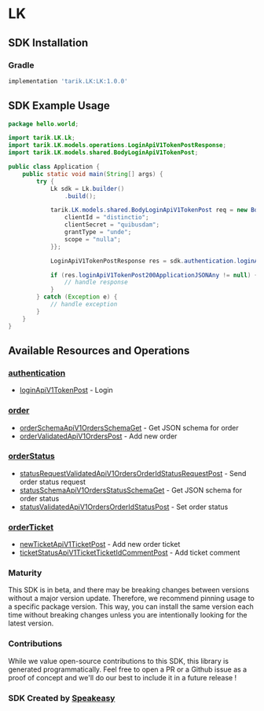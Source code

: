 # LK

<!-- Start SDK Installation -->
## SDK Installation

### Gradle

```groovy
implementation 'tarik.LK:LK:1.0.0'
```
<!-- End SDK Installation -->

## SDK Example Usage
<!-- Start SDK Example Usage -->
```java
package hello.world;

import tarik.LK.Lk;
import tarik.LK.models.operations.LoginApiV1TokenPostResponse;
import tarik.LK.models.shared.BodyLoginApiV1TokenPost;

public class Application {
    public static void main(String[] args) {
        try {
            Lk sdk = Lk.builder()
                .build();

            tarik.LK.models.shared.BodyLoginApiV1TokenPost req = new BodyLoginApiV1TokenPost("corrupti", "provident") {{
                clientId = "distinctio";
                clientSecret = "quibusdam";
                grantType = "unde";
                scope = "nulla";
            }};            

            LoginApiV1TokenPostResponse res = sdk.authentication.loginApiV1TokenPost(req);

            if (res.loginApiV1TokenPost200ApplicationJSONAny != null) {
                // handle response
            }
        } catch (Exception e) {
            // handle exception
        }
    }
}
```
<!-- End SDK Example Usage -->

<!-- Start SDK Available Operations -->
## Available Resources and Operations


### [authentication](docs/authentication/README.md)

* [loginApiV1TokenPost](docs/authentication/README.md#loginapiv1tokenpost) - Login

### [order](docs/order/README.md)

* [orderSchemaApiV1OrdersSchemaGet](docs/order/README.md#orderschemaapiv1ordersschemaget) - Get JSON schema for order
* [orderValidatedApiV1OrdersPost](docs/order/README.md#ordervalidatedapiv1orderspost) - Add new order

### [orderStatus](docs/orderstatus/README.md)

* [statusRequestValidatedApiV1OrdersOrderIdStatusRequestPost](docs/orderstatus/README.md#statusrequestvalidatedapiv1ordersorderidstatusrequestpost) - Send order status request
* [statusSchemaApiV1OrdersStatusSchemaGet](docs/orderstatus/README.md#statusschemaapiv1ordersstatusschemaget) - Get JSON schema for order status
* [statusValidatedApiV1OrdersOrderIdStatusPost](docs/orderstatus/README.md#statusvalidatedapiv1ordersorderidstatuspost) - Set order status

### [orderTicket](docs/orderticket/README.md)

* [newTicketApiV1TicketPost](docs/orderticket/README.md#newticketapiv1ticketpost) - Add new order ticket
* [ticketStatusApiV1TicketTicketIdCommentPost](docs/orderticket/README.md#ticketstatusapiv1ticketticketidcommentpost) - Add ticket comment
<!-- End SDK Available Operations -->

### Maturity

This SDK is in beta, and there may be breaking changes between versions without a major version update. Therefore, we recommend pinning usage 
to a specific package version. This way, you can install the same version each time without breaking changes unless you are intentionally 
looking for the latest version.

### Contributions

While we value open-source contributions to this SDK, this library is generated programmatically. 
Feel free to open a PR or a Github issue as a proof of concept and we'll do our best to include it in a future release !

### SDK Created by [Speakeasy](https://docs.speakeasyapi.dev/docs/using-speakeasy/client-sdks)

